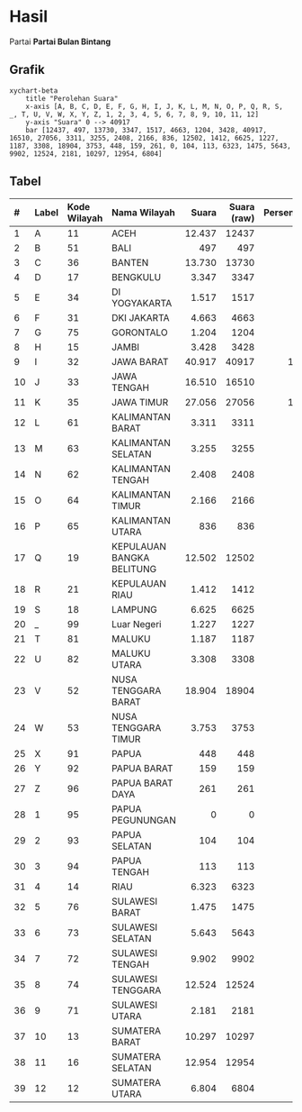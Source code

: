 # Hasil

Partai **Partai Bulan Bintang**

## Grafik

```mermaid
xychart-beta
    title "Perolehan Suara"
    x-axis [A, B, C, D, E, F, G, H, I, J, K, L, M, N, O, P, Q, R, S, _, T, U, V, W, X, Y, Z, 1, 2, 3, 4, 5, 6, 7, 8, 9, 10, 11, 12]
    y-axis "Suara" 0 --> 40917
    bar [12437, 497, 13730, 3347, 1517, 4663, 1204, 3428, 40917, 16510, 27056, 3311, 3255, 2408, 2166, 836, 12502, 1412, 6625, 1227, 1187, 3308, 18904, 3753, 448, 159, 261, 0, 104, 113, 6323, 1475, 5643, 9902, 12524, 2181, 10297, 12954, 6804]
```

## Tabel

| #  | Label | Kode Wilayah | Nama Wilayah              | Suara  | Suara (raw) | Persentase |
|:-- |:----- |:------------ |:------------------------- | ------:| -----------:| ----------:|
| 1  | A     | 11           | ACEH                      | 12.437 | 12437       | 4,87       |
| 2  | B     | 51           | BALI                      | 497    | 497         | 0,19       |
| 3  | C     | 36           | BANTEN                    | 13.730 | 13730       | 5,38       |
| 4  | D     | 17           | BENGKULU                  | 3.347  | 3347        | 1,31       |
| 5  | E     | 34           | DI YOGYAKARTA             | 1.517  | 1517        | 0,59       |
| 6  | F     | 31           | DKI JAKARTA               | 4.663  | 4663        | 1,83       |
| 7  | G     | 75           | GORONTALO                 | 1.204  | 1204        | 0,47       |
| 8  | H     | 15           | JAMBI                     | 3.428  | 3428        | 1,34       |
| 9  | I     | 32           | JAWA BARAT                | 40.917 | 40917       | 16,02      |
| 10 | J     | 33           | JAWA TENGAH               | 16.510 | 16510       | 6,46       |
| 11 | K     | 35           | JAWA TIMUR                | 27.056 | 27056       | 10,59      |
| 12 | L     | 61           | KALIMANTAN BARAT          | 3.311  | 3311        | 1,30       |
| 13 | M     | 63           | KALIMANTAN SELATAN        | 3.255  | 3255        | 1,27       |
| 14 | N     | 62           | KALIMANTAN TENGAH         | 2.408  | 2408        | 0,94       |
| 15 | O     | 64           | KALIMANTAN TIMUR          | 2.166  | 2166        | 0,85       |
| 16 | P     | 65           | KALIMANTAN UTARA          | 836    | 836         | 0,33       |
| 17 | Q     | 19           | KEPULAUAN BANGKA BELITUNG | 12.502 | 12502       | 4,90       |
| 18 | R     | 21           | KEPULAUAN RIAU            | 1.412  | 1412        | 0,55       |
| 19 | S     | 18           | LAMPUNG                   | 6.625  | 6625        | 2,59       |
| 20 | _     | 99           | Luar Negeri               | 1.227  | 1227        | 0,48       |
| 21 | T     | 81           | MALUKU                    | 1.187  | 1187        | 0,46       |
| 22 | U     | 82           | MALUKU UTARA              | 3.308  | 3308        | 1,30       |
| 23 | V     | 52           | NUSA TENGGARA BARAT       | 18.904 | 18904       | 7,40       |
| 24 | W     | 53           | NUSA TENGGARA TIMUR       | 3.753  | 3753        | 1,47       |
| 25 | X     | 91           | PAPUA                     | 448    | 448         | 0,18       |
| 26 | Y     | 92           | PAPUA BARAT               | 159    | 159         | 0,06       |
| 27 | Z     | 96           | PAPUA BARAT DAYA          | 261    | 261         | 0,10       |
| 28 | 1     | 95           | PAPUA PEGUNUNGAN          | 0      | 0           | 0,00       |
| 29 | 2     | 93           | PAPUA SELATAN             | 104    | 104         | 0,04       |
| 30 | 3     | 94           | PAPUA TENGAH              | 113    | 113         | 0,04       |
| 31 | 4     | 14           | RIAU                      | 6.323  | 6323        | 2,48       |
| 32 | 5     | 76           | SULAWESI BARAT            | 1.475  | 1475        | 0,58       |
| 33 | 6     | 73           | SULAWESI SELATAN          | 5.643  | 5643        | 2,21       |
| 34 | 7     | 72           | SULAWESI TENGAH           | 9.902  | 9902        | 3,88       |
| 35 | 8     | 74           | SULAWESI TENGGARA         | 12.524 | 12524       | 4,90       |
| 36 | 9     | 71           | SULAWESI UTARA            | 2.181  | 2181        | 0,85       |
| 37 | 10    | 13           | SUMATERA BARAT            | 10.297 | 10297       | 4,03       |
| 38 | 11    | 16           | SUMATERA SELATAN          | 12.954 | 12954       | 5,07       |
| 39 | 12    | 12           | SUMATERA UTARA            | 6.804  | 6804        | 2,66       |



